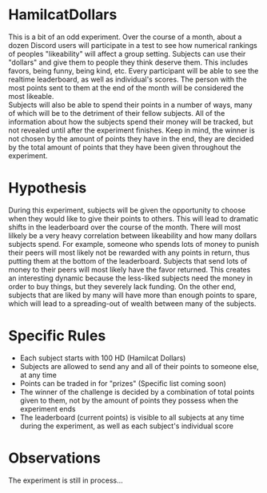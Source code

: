# HamilcatDollars
This is a bit of an odd experiment. Over the course of a month, about a dozen Discord users will participate in a test to see how numerical rankings of peoples "likeability" will affect a group setting. Subjects can use their "dollars" and give them to people they think deserve them. This includes favors, being funny, being kind, etc. Every participant will be able to see the realtime leaderboard, as well as individual's scores. The person with the most points sent to them at the end of the month will be considered the most likeable.
<br>
Subjects will also be able to spend their points in a number of ways, many of which will be to the detriment of their fellow subjects. All of the information about how the subjects spend their money will be tracked, but not revealed until after the experiment finishes. Keep in mind, the winner is not chosen by the amount of points they have in the end, they are decided by the total amount of points that they have been given throughout the experiment.

# Hypothesis
During this experiment, subjects will be given the opportunity to choose when they would like to give their points to others. This will lead to dramatic shifts in the leaderboard over the course of the month. There will most lilkely be a very heavy correlation between likeability and how many dollars subjects spend. For example, someone who spends lots of money to punish their peers will most likely not be rewarded with any points in return, thus putting them at the bottom of the leaderboard. Subjects that send lots of money to their peers will most likely have the favor returned. This creates an interesting dynamic because the less-liked subjects need the money in order to buy things, but they severely lack funding. On the other end, subjects that are liked by many will have more than enough points to spare, which will lead to a spreading-out of wealth between many of the subjects.

# Specific Rules
- Each subject starts with 100 HD (Hamilcat Dollars)
- Subjects are allowed to send any and all of their points to someone else, at any time
- Points can be traded in for "prizes" (Specific list coming soon)
- The winner of the challenge is decided by a combination of total points given to them, not by the amount of points they possess when the experiment ends
- The leaderboard (current points) is visible to all subjects at any time during the experiment, as well as each subject's individual score

# Observations
The experiment is still in process...
